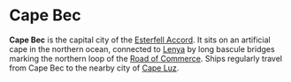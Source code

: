 # Cape Bec

**Cape Bec** is the capital city of the [Esterfell Accord](../esterfell-accord.md). It sits on an artificial cape in the northern ocean, connected to [Lenya](../../../mote/esterfell/lenya/lenya.md) by long bascule bridges marking the northern loop of the [Road of Commerce](../road-of-commerce.md). Ships regularly travel from Cape Bec to the nearby city of [Cape Luz](../cape-luz.md).
